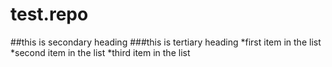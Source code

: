 test.repo
=========
##this is secondary heading
###this is tertiary heading
*first item in the list
*second item in the list
*third item in the list
